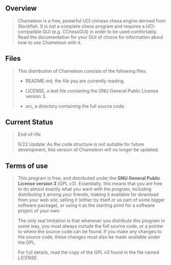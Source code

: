 ## Overview

> Chameleon is a free, powerful UCI chinese chess engine derived from Stockfish. It is not a complete chess program and requires a UCI-compatible GUI (e.g. CChessGUI) in order to be used comfortably. Read the documentation for your GUI of choice for information about how to use Chameleon with it.

## Files

> This distribution of Chameleon consists of the following files:
> 
>   * README.md, the file you are currently reading.
> 
>   * LICENSE, a text file containing the GNU General Public License version 3.
> 
>   * src, a directory containing the full source code.

## Current Status

> End-of-life
> 
> 6/22 Update: As the code structure is not suitable for future development, this version of Chameleon will no longer be updated.

## Terms of use

> This program is free, and distributed under the **GNU General Public License version 3**
(GPL v3). Essentially, this means that you are free to do almost exactly
what you want with the program, including distributing it among your
friends, making it available for download from your web site, selling
it (either by itself or as part of some bigger software package), or
using it as the starting point for a software project of your own.
>
> The only real limitation is that whenever you distribute this program in
some way, you must always include the full source code, or a pointer
to where the source code can be found. If you make any changes to the
source code, these changes must also be made available under the GPL.
>
> For full details, read the copy of the GPL v3 found in the file named
*LICENSE*.
